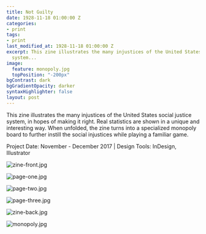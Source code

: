 ```yaml
---
title: Not Guilty
date: 1928-11-18 01:00:00 Z
categories:
- print
tags:
- print
last_modified_at: 1928-11-18 01:00:00 Z
excerpt: This zine illustrates the many injustices of the United States social justice
  system...
image:
  feature: monopoly.jpg
  topPosition: "-200px"
bgContrast: dark
bgGradientOpacity: darker
syntaxHighlighter: false
layout: post
---
```


This zine illustrates the many injustices of the United States social justice system, in hopes of making it right. Real statistics are shown in a unique and interesting way. When unfolded, the zine turns into a specialized monopoly board to further instill the social injustices while playing a familiar game.

Project Date: November - December 2017 | Design Tools: InDesign, Illustrator

![zine-front.jpg](/uploads/zine-front.jpg)

![page-one.jpg](/uploads/page-one.jpg)

![page-two.jpg](/uploads/page-two.jpg)

![page-three.jpg](/uploads/page-three.jpg)

![zine-back.jpg](/uploads/zine-back.jpg)

![monopoly.jpg](/uploads/monopoly.jpg)
